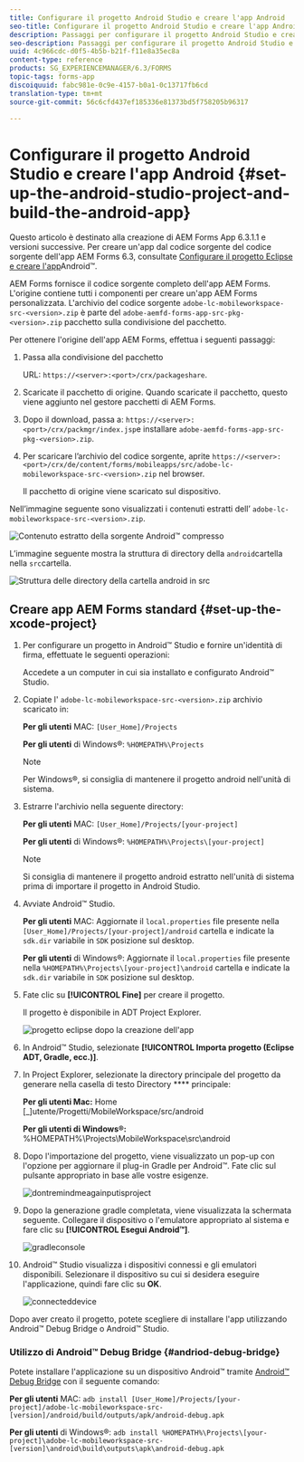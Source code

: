 ```yaml
---
title: Configurare il progetto Android Studio e creare l'app Android
seo-title: Configurare il progetto Android Studio e creare l'app Android
description: Passaggi per configurare il progetto Android Studio e creare il programma di installazione per l'app AEM Forms
seo-description: Passaggi per configurare il progetto Android Studio e creare il programma di installazione per l'app AEM Forms
uuid: 4c966cdc-d0f5-4b5b-b21f-f11e8a35ec8a
content-type: reference
products: SG_EXPERIENCEMANAGER/6.3/FORMS
topic-tags: forms-app
discoiquuid: fabc981e-0c9e-4157-b0a1-0c13717fb6cd
translation-type: tm+mt
source-git-commit: 56c6cfd437ef185336e81373bd5f758205b96317

---
```



# Configurare il progetto Android Studio e creare l&#39;app Android {#set-up-the-android-studio-project-and-build-the-android-app}

Questo articolo è destinato alla creazione di AEM Forms App 6.3.1.1 e versioni successive. Per creare un&#39;app dal codice sorgente del codice sorgente dell&#39;app AEM Forms 6.3, consultate [Configurare il progetto Eclipse e creare l&#39;app](/help/forms/using/setup-eclipse-project-build-installer.md)Android™.

AEM Forms fornisce il codice sorgente completo dell&#39;app AEM Forms. L&#39;origine contiene tutti i componenti per creare un&#39;app AEM Forms personalizzata. L&#39;archivio del codice sorgente `adobe-lc-mobileworkspace-src-<version>.zip` è parte del `adobe-aemfd-forms-app-src-pkg-<version>.zip` pacchetto sulla condivisione del pacchetto.

Per ottenere l&#39;origine dell&#39;app AEM Forms, effettua i seguenti passaggi:

1. Passa alla condivisione del pacchetto

   URL: `https://<server>:<port>/crx/packageshare`.

1. Scaricate il pacchetto di origine. Quando scaricate il pacchetto, questo viene aggiunto nel gestore pacchetti di AEM Forms.
1. Dopo il download, passa a: `https://<server>:<port>/crx/packmgr/index.jsp`e installare `adobe-aemfd-forms-app-src-pkg-<version>.zip`.

1. Per scaricare l’archivio del codice sorgente, aprite `https://<server>:<port>/crx/de/content/forms/mobileapps/src/adobe-lc-mobileworkspace-src-<version>.zip` nel browser.

   Il pacchetto di origine viene scaricato sul dispositivo.

Nell’immagine seguente sono visualizzati i contenuti estratti dell’ `adobe-lc-mobileworkspace-src-<version>.zip`.

![Contenuto estratto della sorgente Android™ compresso](assets/mws-content-1.png)

L’immagine seguente mostra la struttura di directory della `android`cartella nella `src`cartella.

![Struttura delle directory della cartella android in src](assets/android-folder.png)

## Creare app AEM Forms standard {#set-up-the-xcode-project}

1. Per configurare un progetto in Android™ Studio e fornire un&#39;identità di firma, effettuate le seguenti operazioni:

   Accedete a un computer in cui sia installato e configurato Android™ Studio.

1. Copiate l&#39; `adobe-lc-mobileworkspace-src-<version>.zip` archivio scaricato in:

   **Per gli utenti** MAC: `[User_Home]/Projects`

   **Per gli utenti** di Windows®: `%HOMEPATH%\Projects`

   >[!NOTE]
   >
   >Per Windows®, si consiglia di mantenere il progetto android nell&#39;unità di sistema.

1. Estrarre l&#39;archivio nella seguente directory:

   **Per gli utenti** MAC: `[User_Home]/Projects/[your-project]`

   **Per gli utenti** di Windows®: `%HOMEPATH%\Projects\[your-project]`

   >[!NOTE]
   >
   >Si consiglia di mantenere il progetto android estratto nell&#39;unità di sistema prima di importare il progetto in Android Studio.

1. Avviate Android™ Studio.

   **Per gli utenti** MAC: Aggiornate il `local.properties` file presente nella `[User_Home]/Projects/[your-project]/android` cartella e indicate la `sdk.dir` variabile in `SDK` posizione sul desktop.

   **Per gli utenti** di Windows®: Aggiornate il `local.properties` file presente nella `%HOMEPATH%\Projects\[your-project]\android` cartella e indicate la `sdk.dir` variabile in `SDK` posizione sul desktop.

1. Fate clic su **[!UICONTROL Fine]** per creare il progetto.

   Il progetto è disponibile in ADT Project Explorer.

   ![progetto eclipse dopo la creazione dell&#39;app](assets/eclipsebuildmws.png)

1. In Android™ Studio, selezionate **[!UICONTROL Importa progetto (Eclipse ADT, Gradle, ecc.)]**.
1. In Project Explorer, selezionate la directory principale del progetto da generare nella casella di testo Directory **** principale:

   **Per gli utenti Mac:** Home [_]utente/Progetti/MobileWorkspace/src/android

   **Per gli utenti di Windows®:** %HOMEPATH%\Projects\MobileWorkspace\src\android

1. Dopo l&#39;importazione del progetto, viene visualizzato un pop-up con l&#39;opzione per aggiornare il plug-in Gradle per Android™. Fate clic sul pulsante appropriato in base alle vostre esigenze.

   ![dontremindmeagainputisproject](assets/dontremindmeagainforthisproject.png)

1. Dopo la generazione gradle completata, viene visualizzata la schermata seguente. Collegare il dispositivo o l&#39;emulatore appropriato al sistema e fare clic su **[!UICONTROL Esegui Android™]**.

   ![gradleconsole](assets/gradleconsole.png)

1. Android™ Studio visualizza i dispositivi connessi e gli emulatori disponibili. Selezionare il dispositivo su cui si desidera eseguire l&#39;applicazione, quindi fare clic su **OK**.

   ![connecteddevice](assets/connecteddevice.png)

Dopo aver creato il progetto, potete scegliere di installare l&#39;app utilizzando Android™ Debug Bridge o Android™ Studio.

### Utilizzo di Android™ Debug Bridge {#andriod-debug-bridge}

Potete installare l&#39;applicazione su un dispositivo Android™ tramite [Android™ Debug Bridge](https://developer.android.com/tools/help/adb.html) con il seguente comando:

**Per gli utenti** MAC: `adb install [User_Home]/Projects/[your-project]/adobe-lc-mobileworkspace-src-[version]/android/build/outputs/apk/android-debug.apk`

**Per gli utenti** di Windows®: `adb install %HOMEPATH%\Projects\[your-project]\adobe-lc-mobileworkspace-src-[version]\android\build\outputs\apk\android-debug.apk`
